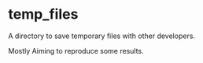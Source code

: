 temp_files
==========

A directory to save temporary files with other developers.

Mostly Aiming to reproduce some results.
